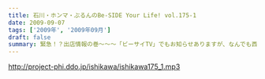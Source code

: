 ```yaml
---
title: 石川・ホンマ・ぶるんのBe-SIDE Your Life! vol.175-1
date: 2009-09-07
tags: ['2009年', '2009年09月']
draft: false
summary: 緊急！？出店情報の巻～～～「ビーサイTV」でもお知らせありますが、なんでも西方を目指して三人が出発する情報がっ！NAMAE
---
```


http://project-phi.ddo.jp/ishikawa/ishikawa175_1.mp3

